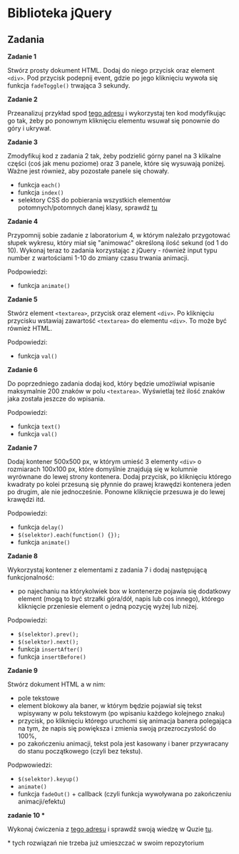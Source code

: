 # Biblioteka jQuery

## Zadania

__Zadanie 1__

Stwórz prosty dokument HTML. Dodaj do niego przycisk oraz element `<div>`. Pod przycisk podepnij event, gdzie po jego kliknięciu wywoła się funkcja `fadeToggle()` trwająca 3 sekundy.

__Zadanie 2__

Przeanalizuj przykład spod [tego adresu](https://www.w3schools.com/jquery/tryit.asp?filename=tryjquery_slide_down) i wykorzystaj ten kod modyfikując go tak, żeby po ponownym kliknięciu elementu wsuwał się ponownie do góry i ukrywał.

__Zadanie 3__

Zmodyfikuj kod z zadania 2 tak, żeby podzielić górny panel na 3 klikalne części (coś jak menu poziome) oraz 3 panele, które się wysuwają poniżej. Ważne jest również, aby pozostałe panele się chowały.

* funkcja `each()`
* funkcja `index()`
* selektory CSS do pobierania wszystkich elementów potomnych/potomnych danej klasy, sprawdź [tu](http://www.kurshtml.edu.pl/css/selektory.html)

__Zadanie 4__

Przypomnij sobie zadanie z laboratorium 4, w którym należało przygotować słupek wykresu, który miał się "animować" określoną ilość sekund (od 1 do 10). Wykonaj teraz to zadania korzystając z jQuery - również input typu number z wartościami 1-10 do zmiany czasu trwania animacji.

Podpowiedzi:
* funkcja `animate()`

__Zadanie 5__

Stwórz element `<textarea>`, przycisk oraz element `<div>`. Po kliknięciu przycisku wstawiaj zawartość `<textarea>` do elementu `<div>`. To może być również HTML.

Podpowiedzi:
* funkcja `val()`


__Zadanie 6__

Do poprzedniego zadania dodaj kod, który będzie umożliwiał wpisanie maksymalnie 200 znaków w polu `<textarea>`. Wyświetlaj też ilość znaków jaka została jeszcze do wpisania.

Podpowiedzi:
* funkcja `text()`
* funkcja `val()`

__Zadanie 7__

Dodaj kontener 500x500 px, w którym umieść 3 elementy `<div>` o rozmiarach 100x100 px, które domyślnie znajdują się w kolumnie wyrównane do lewej strony kontenera. Dodaj przycisk, po kliknięciu którego kwadraty po kolei przesuną się płynnie do prawej krawędzi kontenera jeden po drugim, ale nie jednocześnie. Ponowne kliknięcie przesuwa je do lewej krawędzi itd.

Podpowiedzi:
* funkcja `delay()`
* `$(selektor).each(function() {});`
* funkcja `animate()`

__Zadanie 8__

Wykorzystaj kontener z elementami z zadania 7 i dodaj następującą funkcjonalność:
* po najechaniu na którykolwiek box w kontenerze pojawia się dodatkowy element (mogą to być strzałki góra/dół, napis lub cos innego), którego kliknięcie przeniesie element o jedną pozycję wyżej lub niżej.

Podpowiedzi:
* `$(selektor).prev();`
* `$(selektor).next();`
* funkcja `insertAfter()`
* funkcja `insertBefore()`



__Zadanie 9__

Stwórz dokument HTML a w nim:
* pole tekstowe
* element blokowy ala baner, w którym będzie pojawiał się tekst wpisywany w polu tekstowym (po wpisaniu każdego kolejnego znaku)
* przycisk, po kliknięciu którego uruchomi się animacja banera polegająca na tym, że napis się powiększa i zmienia swoją przezroczystość do 100%, 
* po zakończeniu animacji, tekst pola jest kasowany i baner przywracany do stanu początkowego (czyli bez tekstu).

Podpwowiedzi:
* `$(selektor).keyup()`
* `animate()`
* funkcja `fadeOut()` + callback (czyli funkcja wywoływana po zakończeniu animacji/efektu)

__zadanie 10 *__

Wykonaj ćwiczenia z [tego adresu](https://www.w3schools.com/jquery/jquery_exercises.asp) i sprawdź swoją wiedzę w Quzie [tu](https://www.w3schools.com/jquery/jquery_quiz.asp).

\* tych rozwiązań nie trzeba już umieszczać w swoim repozytorium